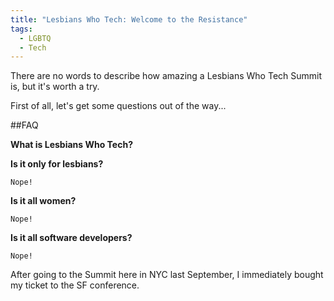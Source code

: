```yaml
---
title: "Lesbians Who Tech: Welcome to the Resistance"
tags:
  - LGBTQ
  - Tech
---
```


<!-- Photos:
marquee
swag -->

There are no words to describe how amazing a Lesbians Who Tech Summit is, but it's worth a try.

First of all, let's get some questions out of the way...

##FAQ

**What is Lesbians Who Tech?**

	

**Is it only for lesbians?**

	Nope!

**Is it all women?**

	Nope! 

**Is it all software developers?**

	Nope! 


After going to the Summit here in NYC last September, I immediately bought my ticket to the SF conference. 